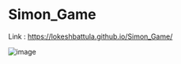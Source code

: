 ﻿# Simon_Game

Link : https://lokeshbattula.github.io/Simon_Game/


![image](https://github.com/lokeshbattula/Simon_Game/assets/69781587/2847a814-706d-4c7c-99d9-a4abd25f5c1b)
